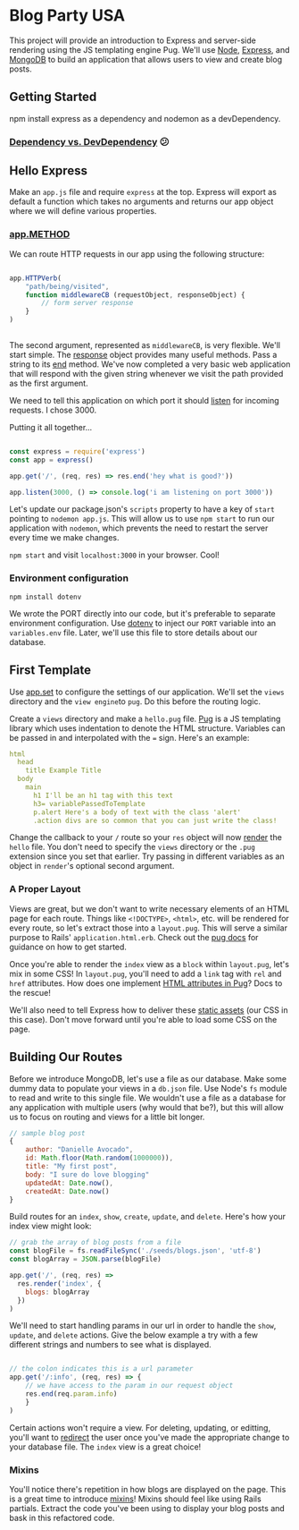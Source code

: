 # Blog Party USA

This project will provide an introduction to Express and server-side rendering using the JS templating engine Pug. We'll use [Node], [Express], and [MongoDB] to build an application that allows users to view and create blog posts.

[Node]: https://nodejs.org/en/about/
[Express]: http://expressjs.com/
[MongoDB]: https://www.mongodb.com/what-is-mongodb

## Getting Started

npm install express as a dependency and nodemon as a devDependency.

### [Dependency vs. DevDependency](https://stackoverflow.com/a/22004559/4462871) :confused:

## Hello Express

Make an `app.js` file and require `express` at the top. Express will export as default a function which takes no arguments and returns our app object where we will define various properties.

### [app.METHOD](http://expressjs.com/en/api.html#app.METHOD)

We can route HTTP requests in our app using the following structure:

```javascript

app.HTTPVerb(
    "path/being/visited", 
    function middlewareCB (requestObject, responseObject) {
        // form server response
    }
)
    

```

The second argument, represented as `middlewareCB`, is very flexible. We'll start simple. The [response] object provides many useful methods. Pass a string to its [end] method. We've now completed a very basic web application that will respond with the given string whenever we visit the path provided as the first argument.

We need to tell this application on which port it should [listen] for incoming requests. I chose 3000.

Putting it all together...

```javascript

const express = require('express')
const app = express()

app.get('/', (req, res) => res.end('hey what is good?'))

app.listen(3000, () => console.log('i am listening on port 3000'))

```

Let's update our package.json's `scripts` property to have a key of `start` pointing to `nodemon app.js`. This will allow us to use `npm start` to run our application with `nodemon`, which prevents the need to restart the server every time we make changes.

`npm start` and visit `localhost:3000` in your browser. Cool!

### Environment configuration

`npm install dotenv`

We wrote the PORT directly into our code, but it's preferable to separate environment configuration. Use [dotenv] to inject our `PORT` variable into an `variables.env` file. Later, we'll use this file to store details about our database.

## First Template

Use [app.set] to configure the settings of our application. We'll set the `views` directory and the `view engine`to `pug`. Do this before the routing logic.

Create a `views` directory and make a `hello.pug` file. [Pug] is a JS templating library which uses indentation to denote the HTML structure. Variables can be passed in and interpolated with the `=` sign. Here's an example:

```yaml
html
  head
    title Example Title
  body
    main
      h1 I'll be an h1 tag with this text
      h3= variablePassedToTemplate
      p.alert Here's a body of text with the class 'alert'
      .action divs are so common that you can just write the class!

```

Change the callback to your `/` route so your `res` object will now [render] the `hello` file. You don't need to specify the `views` directory or the `.pug` extension since you set that earlier.
Try passing in different variables as an object in `render`'s optional second argument. 

### A Proper Layout

Views are great, but we don't want to write necessary elements of an HTML page for each route. Things like `<!DOCTYPE>`, `<html>`, etc. will be rendered for every route, so let's extract those into a `layout.pug`. This will serve a similar purpose to Rails' `application.html.erb`. Check out the [pug docs] for guidance on how to get started.

Once you're able to render the `index` view as a `block` within `layout.pug`, let's mix in some CSS! In `layout.pug`, you'll need to add a `link` tag with `rel` and `href` attributes. How does one implement [HTML attributes in Pug]? Docs to the rescue!

We'll also need to tell Express how to deliver these [static assets] (our CSS in this case). Don't move forward until you're able to load some CSS on the page.


[pug docs]: https://pugjs.org/language/inheritance.html

[HTML attributes in Pug]: https://pugjs.org/language/attributes.html

[static assets]: http://expressjs.com/en/starter/static-files.html

## Building Our Routes

Before we introduce MongoDB, let's use a file as our database. Make some dummy data to populate your views in a `db.json` file. Use Node's `fs` module to read and write to this single file. We wouldn't use a file as a database for any application with multiple users (why would that be?), but this will allow us to focus on routing and views for a little bit longer.

```javascript
// sample blog post
{
    author: "Danielle Avocado",
    id: Math.floor(Math.random(1000000)),
    title: "My first post",
    body: "I sure do love blogging"
    updatedAt: Date.now(),
    createdAt: Date.now()
}

```

Build routes for an `index`, `show`, `create`, `update`, and `delete`. Here's how your index view might look:

```javascript
// grab the array of blog posts from a file
const blogFile = fs.readFileSync('./seeds/blogs.json', 'utf-8')
const blogArray = JSON.parse(blogFile)

app.get('/', (req, res) =>
  res.render('index', {
    blogs: blogArray
  })
)

```

We'll need to start handling params in our url in order to handle the `show`, `update`, and `delete` actions. Give the below example a try with a few different strings and numbers to see what is displayed.

```javascript

// the colon indicates this is a url parameter
app.get('/:info', (req, res) => {
    // we have access to the param in our request object
    res.end(req.param.info)
    }
)

```


Certain actions won't require a view. For deleting, updating, or editting, you'll want to [redirect] the user once you've made the appropriate change to your database file. The `index` view is a great choice!

[redirect]: http://expressjs.com/en/api.html#res.redirect


### Mixins

You'll notice there's repetition in how blogs are displayed on the page. This is a great time to introduce [mixins]! Mixins should feel like using Rails partials. Extract the code you've been using to display your blog posts and bask in this refactored code.



[mixins]: https://pugjs.org/language/mixins.html

[app.set]: https://expressjs.com/en/4x/api.html#app.set
[Pug]: https://pugjs.org/api/getting-started.html
[response]: http://expressjs.com/en/4x/api.html#res.render
[end]: http://expressjs.com/en/4x/api.html#res.end
[listen]: http://expressjs.com/en/4x/api.html#app.listen
[dotenv]: https://www.npmjs.com/package/dotenv
[render]: http://expressjs.com/en/4x/api.html#app.render


